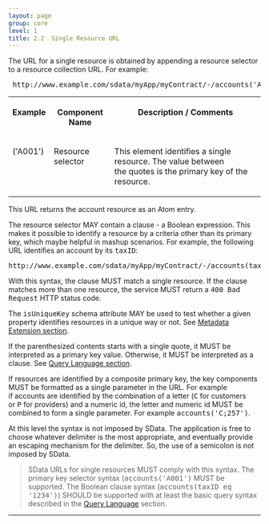 ```yaml
---
layout: page
group: core
level: 1
title: 2.2  Single Resource URL
---
```


The URL for a single resource is obtained by appending a resource selector to
a resource collection URL. For example:

<pre> http://www.example.com/sdata/myApp/myContract/-/accounts('A001')</pre>

<table class="content" print-width="100%" width="100%">
<tbody>

<tr>

<th valign="top">

<strong>Example</strong>

</th>
<th>

<strong>Component Name</strong>

</th>
<th valign="top">

<strong>Description / Comments</strong>

</th>

</tr>

<tr>

<td valign="top">

('A001')

</td>
<td valign="top">

Resource selector

</td>
<td>

This element identifies a single resource. The value between the&nbsp;quotes is
the primary key of the resource.

</td>

</tr>

</tbody>
</table>

This URL returns the account resource as an Atom entry.

The resource selector MAY contain a clause -&nbsp;a Boolean expression. This makes
it possible to identify a resource by a criteria other than its primary key,
which maybe helpful in mashup scenarios. For example, the following URL
identifies an account by its <tt>taxID</tt>:

<pre>http://www.example.com/sdata/myApp/myContract/-/accounts(taxID eq '1234')</pre>

With this syntax, the clause MUST match a single resource. If the clause
matches more than one resource, the service MUST return a <tt>400 Bad
Request</tt> HTTP status code.

The <tt>isUniqueKey</tt> schema attribute MAY be used to test whether a given
property&nbsp;identifies resources in a unique way or not. See
[Metadata Extension section](../0408/ "4.8 Simple Metadata Extensions Summary").

If the parenthesized contents starts with a single quote, it MUST be
interpreted as a primary key value. Otherwise, it MUST be interpreted as a
clause. See [Query Language section](../0212/ "2.12  Query Language").

If resources are identified by a composite primary key, the key components
MUST be formatted as a single parameter in the URL. For example if&nbsp;accounts are
identified by the combination of a letter (<tt>C</tt> for customers
or&nbsp;<tt>P</tt> for providers) and a numeric id, the letter and numeric id MUST be
combined to form a single&nbsp;parameter. For example <tt>accounts('C;257')</tt>.

At this level the syntax is not imposed by SData. The application is free to
choose whatever delimiter is the most appropriate, and eventually provide an
escaping mechanism for the delimiter. So, the use of a semicolon is not imposed
by SData.

<blockquote class="compliance">SData URLs for single resources MUST comply with this syntax.
The primary key selector syntax (<tt>accounts('A001')</tt> MUST be supported.
The Boolean clause syntax (<tt>accounts(taxID eq '1234')</tt>) SHOULD be
supported with at least the basic query syntax described in the
<a href="../0212/" title="2.12  Query Language">Query Language</a> section.</blockquote>

* * *